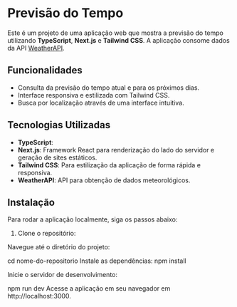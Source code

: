 # Previsão do Tempo

Este é um projeto de uma aplicação web que mostra a previsão do tempo utilizando **TypeScript**, **Next.js** e **Tailwind CSS**. A aplicação consome dados da API [WeatherAPI](https://www.weatherapi.com/).

## Funcionalidades

- Consulta da previsão do tempo atual e para os próximos dias.
- Interface responsiva e estilizada com Tailwind CSS.
- Busca por localização através de uma interface intuitiva.

## Tecnologias Utilizadas

- **TypeScript**: 
- **Next.js**: Framework React para renderização do lado do servidor e geração de sites estáticos.
- **Tailwind CSS**: Para estilização da aplicação de forma rápida e responsiva.
- **WeatherAPI**: API para obtenção de dados meteorológicos.

## Instalação

Para rodar a aplicação localmente, siga os passos abaixo:

1. Clone o repositório:

Navegue até o diretório do projeto:

cd nome-do-repositorio
Instale as dependências:
npm install

Inicie o servidor de desenvolvimento:

npm run dev
Acesse a aplicação em seu navegador em http://localhost:3000.

